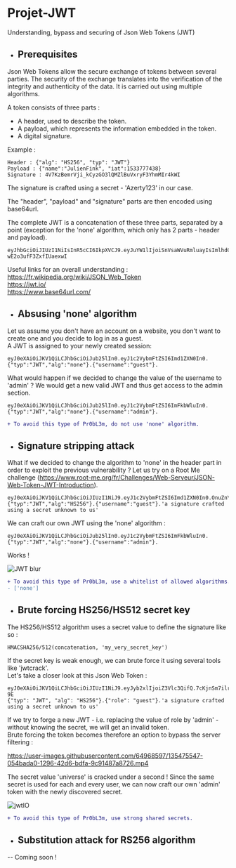 # Projet-JWT
Understanding, bypass and securing of Json Web Tokens (JWT)

* ## Prerequisites
Json Web Tokens allow the secure exchange of tokens between several parties. The security of the exchange translates into the verification of the integrity and authenticity of the data. It is carried out using multiple algorithms.

A token consists of three parts :
- A header, used to describe the token.
- A payload, which represents the information embedded in the token.
- A digital signature.

Example :
```
Header : {"alg": "HS256", "typ": "JWT"}
Payload : {"name":"JulienFink", "iat":1533777438}
Signature : 4V7KzBemrVji_kCyzGO3lQMZlBuVxryF3YhmMIr4kWI
```

The signature is crafted using a secret - 'Azerty123' in our case.

The "header", "payload" and "signature" parts are then encoded using base64url.

The complete JWT is a concatenation of these three parts, separated by a point (exception for the 'none' algorithm, which only has 2 parts - header and payload).

```
eyJhbGciOiJIUzI1NiIsInR5cCI6IkpXVCJ9.eyJuYW1lIjoiSnVsaWVuRmluayIsImlhdCI6MTUzMzc3NzQzOH0.KJFzGjs_75Q56mY9QXqpEKU-wE2o3ufF3ZxfIUaexwI
```

Useful links for an overall understanding :
<br/> https://fr.wikipedia.org/wiki/JSON_Web_Token
<br/> https://jwt.io/
<br/> https://www.base64url.com/

* ## Absusing 'none' algorithm

Let us assume you don't have an account on a website, you don't want to create one and you decide to log in as a guest.
<br/> A JWT is assigned to your newly created session:

```
eyJ0eXAiOiJKV1QiLCJhbGciOiJub25lIn0.eyJ1c2VybmFtZSI6Imd1ZXN0In0.
{"typ":"JWT","alg":"none"}.{"username":"guest"}.
```

What would happen if we decided to change the value of the username to 'admin' ? We would get a new valid JWT and thus get access to the admin section.

```
eyJ0eXAiOiJKV1QiLCJhbGciOiJub25lIn0.eyJ1c2VybmFtZSI6ImFkbWluIn0.
{"typ":"JWT","alg":"none"}.{"username":"admin"}.
```

```diff
+ To avoid this type of Pr0bL3m, do not use 'none' algorithm.
```

* ## Signature stripping attack

What if we decided to change the algorithm to 'none' in the header part in order to exploit the previous vulnerability ? Let us try on a Root Me challenge (https://www.root-me.org/fr/Challenges/Web-Serveur/JSON-Web-Token-JWT-Introduction).

```
eyJ0eXAiOiJKV1QiLCJhbGciOiJIUzI1NiJ9.eyJ1c2VybmFtZSI6Imd1ZXN0In0.OnuZnYMdetcg7AWGV6WURn8CFSfas6AQej4V9M13nsk
{"typ":"JWT","alg":"HS256"}.{"username":"guest"}.'a signature crafted using a secret unknown to us'
```

We can craft our own JWT using the 'none' algorithm :
```
eyJ0eXAiOiJKV1QiLCJhbGciOiJub25lIn0.eyJ1c2VybmFtZSI6ImFkbWluIn0.
{"typ":"JWT","alg":"none"}.{"username":"admin"}.
```

Works !

![JWT blur](https://user-images.githubusercontent.com/64968597/135341742-d1aae0d8-deaa-4a66-9202-85529e982067.png)

```diff
+ To avoid this type of Pr0bL3m, use a whitelist of allowed algorithms. ['HS256']
- ['none']
```

* ## Brute forcing HS256/HS512 secret key

The HS256/HS512 algorithm uses a secret value to define the signature like so :
```
HMACSHA256/512(concatenation, 'my_very_secret_key')
```

If the secret key is weak enough, we can brute force it using several tools like 'jwtcrack'.
<br/> Let's take a closer look at this Json Web Token :
```
eyJ0eXAiOiJKV1QiLCJhbGciOiJIUzI1NiJ9.eyJyb2xlIjoiZ3Vlc3QifQ.7cKjnSm7ilrnEGAiUEUaMMcr7I0_bfydc_ACt1Hk-9E
{"typ": "JWT", "alg": "HS256"}.{"role": "guest"}.'a signature crafted using a secret unknown to us'
```

If we try to forge a new JWT - i.e. replacing the value of role by 'admin' - without knowing the secret, we will get an invalid token.
<br/> Brute forcing the token becomes therefore an option to bypass the server filtering :

https://user-images.githubusercontent.com/64968597/135475547-054bada0-1296-42d6-bdfa-9c91487a8726.mp4

The secret value 'universe' is cracked under a second !
Since the same secret is used for each and every user, we can now craft our own 'admin' token with the newly discovered secret.

![jwtIO](https://user-images.githubusercontent.com/64968597/135476481-3a00ce9f-5ab4-4dae-bbff-b5a4ca28b0c1.JPG)

```diff
+ To avoid this type of Pr0bL3m, use strong shared secrets.
```

* ## Substitution attack for RS256 algorithm

-- Coming soon !
